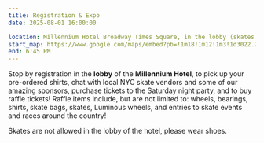 ```yaml
---
title: Registration & Expo
date: 2025-08-01 16:00:00

location: Millennium Hotel Broadway Times Square, in the lobby (skates off)
start_map: https://www.google.com/maps/embed?pb=!1m18!1m12!1m3!1d3022.2196170074035!2d-73.98724042401831!3d40.75719417138687!2m3!1f0!2f0!3f0!3m2!1i1024!2i768!4f13.1!3m3!1m2!1s0x89c258550c123567%3A0x11a781ccd53553e2!2sMillennium%20Hotel%20Broadway%20Times%20Square!5e0!3m2!1sen!2sus!4v1747506701062!5m2!1sen!2sus
end: 6:45 PM
---
```


Stop by registration in the **lobby** of the **Millennium Hotel**, to pick up your pre-ordered shirts, chat with local NYC skate vendors and some of our [amazing sponsors](/sponsors/), purchase tickets to the Saturday night party, and to buy raffle tickets! Raffle items include, but are not limited to: wheels, bearings, shirts, skate bags, skates, Luminous wheels, and entries to skate events and races around the country!

Skates are not allowed in the lobby of the hotel, please wear shoes.
